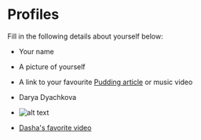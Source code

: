 # Profiles
Fill in the following details about yourself below:
- Your name
- A picture of yourself
- A link to your favourite [Pudding article](https://pudding.cool/) or music video



- Darya Dyachkova
-  ![alt text](https://github.com/ddyachkova/git-practice/blob/ddyachkova-patch-1/Profiles/me%20flowers.JPG)
- [Dasha's favorite video](https://www.youtube.com/watch?v=lmTmGLzPVyM)
